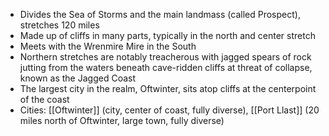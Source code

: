 - Divides the Sea of Storms and the main landmass (called Prospect), stretches 120 miles
- Made up of cliffs in many parts, typically in the north and center stretch
- Meets with the Wrenmire Mire in the South
- Northern stretches are notably treacherous with jagged spears of rock jutting from the waters beneath cave-ridden cliffs at threat of collapse, known as the Jagged Coast
- The largest city in the realm, Oftwinter, sits atop cliffs at the centerpoint of the coast
- Cities: [[Oftwinter]] (city, center of coast, fully diverse), [[Port Llast]] (20 miles north of Oftwinter, large town, fully diverse)